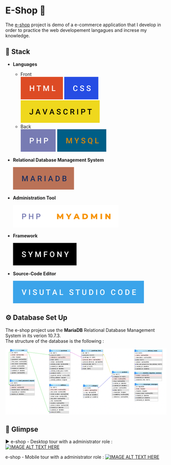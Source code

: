 # E-Shop 🛒

The [e-shop](https://oclock.io/) project is demo of a e-commerce application that I develop in order to practice the web developement langagues and increse my knowledge.

## :toolbox: **Stack**

- **Languages**

  - Front  
    ![](github/images/html.svg) ![](github/images/css.svg) ![](github/images/javascript.svg)
  - Back  
    ![](github/images/php.svg) ![](github/images/mysql.svg)

- **Relational Database Management System**

  ![](github/images/mariadb.svg)

- **Administration Tool**

  ![](github/images/php-myadmin.svg)

- **Framework**

  ![](github/images/symfony.svg)

- **Source-Code Editor**

  ![](github/images/visual-studio-code.svg)

## ⚙️ Database Set Up

The e-shop project use the **MariaDB** Relational Database Management System in its verion 10.7.3.  
 The structure of the database is the following :

![](github/images/database.png)

## 👀 Glimpse 

▶️ e-shop  - Desktop tour with a administrator role :  
[![IMAGE ALT TEXT HERE](https://img.youtube.com/vi/3DFKYjMYD3o/0.jpg)](https://www.youtube.com/watch?v=3DFKYjMYD3o&t=182s)  


e-shop  - Mobile tour with a administrator role : 
[![IMAGE ALT TEXT HERE](https://img.youtube.com/vi/3DFKYjMYD3o/0.jpg)](https://www.youtube.com/watch?v=mQNfD4YjoVY&t=62s)  














 



